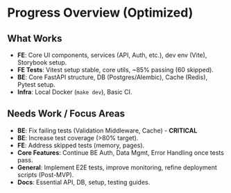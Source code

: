 # Progress Overview (Optimized)

## What Works
- **FE**: Core UI components, services (API, Auth, etc.), dev env (Vite), Storybook setup.
- **FE Tests**: Vitest setup stable, core utils, ~85% passing (60 skipped).
- **BE**: Core FastAPI structure, DB (Postgres/Alembic), Cache (Redis), Pytest setup.
- **Infra**: Local Docker (`make dev`), Basic CI.

## Needs Work / Focus Areas
- **BE**: Fix failing tests (Validation Middleware, Cache) - **CRITICAL**
- **BE**: Increase test coverage (>80% target).
- **FE**: Address skipped tests (memory, pages).
- **Core Features**: Continue BE Auth, Data Mgmt, Error Handling once tests pass.
- **General**: Implement E2E tests, improve monitoring, refine deployment scripts (Post-MVP).
- **Docs**: Essential API, DB, setup, testing guides.
